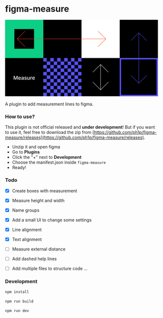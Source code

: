  # figma-measure

![](./header.png)

A plugin to add measurement lines to figma.

### How to use?

This plugin is not official released and **under development**! But if you want to use it, feel free to download the zip from [https://github.com/ph1p/figma-measure/releases](https://github.com/ph1p/figma-measure/releases).

* Unzip it and open figma
* Go to **Plugins**
* Click the "+" next to **Development**
* Choose the manifest.json inside `figma-measure`
* Ready!

### Todo

- [x] Create boxes with measurement
- [x] Measure height and width
- [x] Name groups
- [x] Add a small UI to change some settings
- [x] Line alignment
- [x] Text alignment
- [ ] Measure external distance
- [ ] Add dashed help lines
- [ ] Add multiple files to structure code
...


### Development

```bash
npm install
```

```bash
npm run build
```

```bash
npm run dev
```